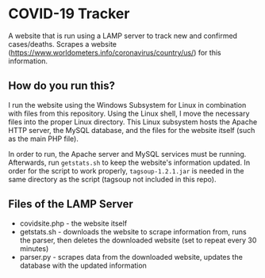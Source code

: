 # COVID-19 Tracker
A website that is run using a LAMP server to track new and confirmed cases/deaths. Scrapes a website (https://www.worldometers.info/coronavirus/country/us/) for this information.

## How do you run this?
I run the website using the Windows Subsystem for Linux in combination with files from this repository. Using the Linux shell, I move the necessary files into the proper Linux directory. This Linux subsystem hosts the Apache HTTP server, the MySQL database, and the files for the website itself (such as the main PHP file).

In order to run, the Apache server and MySQL services must be running. Afterwards, run ``getstats.sh`` to keep the website's information updated. In order for the script to work properly, ``tagsoup-1.2.1.jar`` is needed in the same directory as the script (tagsoup not included in this repo).

## Files of the LAMP Server
* covidsite.php - the website itself
* getstats.sh - downloads the website to scrape information from, runs the parser, then deletes the downloaded website (set to repeat every 30 minutes)
* parser.py - scrapes data from the downloaded website, updates the database with the updated information
